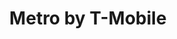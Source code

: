 ---
title: "Metro by T-Mobile"
url: /chicago/metro-by-t-mobile-south-jeffery-boulevard/
shop: Handy
---